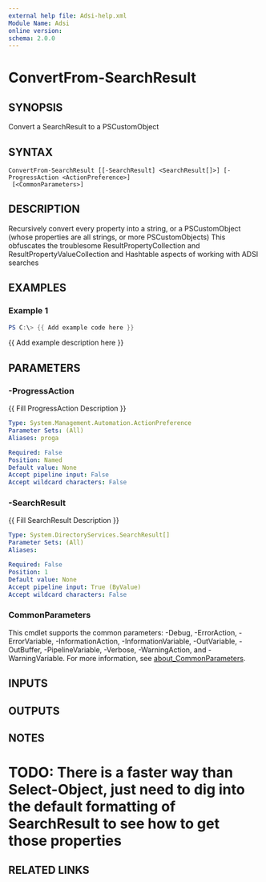 ```yaml
---
external help file: Adsi-help.xml
Module Name: Adsi
online version:
schema: 2.0.0
---
```


# ConvertFrom-SearchResult

## SYNOPSIS
Convert a SearchResult to a PSCustomObject

## SYNTAX

```
ConvertFrom-SearchResult [[-SearchResult] <SearchResult[]>] [-ProgressAction <ActionPreference>]
 [<CommonParameters>]
```

## DESCRIPTION
Recursively convert every property into a string, or a PSCustomObject (whose properties are all strings, or more PSCustomObjects)
This obfuscates the troublesome ResultPropertyCollection and ResultPropertyValueCollection and Hashtable aspects of working with ADSI searches

## EXAMPLES

### Example 1
```powershell
PS C:\> {{ Add example code here }}
```

{{ Add example description here }}

## PARAMETERS

### -ProgressAction
{{ Fill ProgressAction Description }}

```yaml
Type: System.Management.Automation.ActionPreference
Parameter Sets: (All)
Aliases: proga

Required: False
Position: Named
Default value: None
Accept pipeline input: False
Accept wildcard characters: False
```

### -SearchResult
{{ Fill SearchResult Description }}

```yaml
Type: System.DirectoryServices.SearchResult[]
Parameter Sets: (All)
Aliases:

Required: False
Position: 1
Default value: None
Accept pipeline input: True (ByValue)
Accept wildcard characters: False
```

### CommonParameters
This cmdlet supports the common parameters: -Debug, -ErrorAction, -ErrorVariable, -InformationAction, -InformationVariable, -OutVariable, -OutBuffer, -PipelineVariable, -Verbose, -WarningAction, and -WarningVariable. For more information, see [about_CommonParameters](http://go.microsoft.com/fwlink/?LinkID=113216).

## INPUTS

## OUTPUTS

## NOTES
# TODO: There is a faster way than Select-Object, just need to dig into the default formatting of SearchResult to see how to get those properties

## RELATED LINKS
